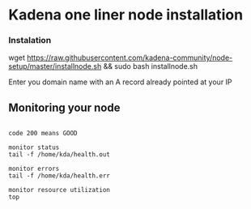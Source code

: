 # Kadena one liner node installation

### Instalation 
wget https://raw.githubusercontent.com/kadena-community/node-setup/master/installnode.sh && sudo bash installnode.sh

Enter you domain name with an A record already pointed at your IP

Monitoring your node
------------------------------------------
```Monitoring your node:

code 200 means GOOD

monitor status
tail -f /home/kda/health.out

monitor errors
tail -f /home/kda/health.err

monitor resource utilization
top
```
